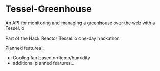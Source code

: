 Tessel-Greenhouse
=================

An API for monitoring and managing a greenhouse over the web with a Tessel.io

Part of the Hack Reactor Tessel.io one-day hackathon

Planned features:

 - Cooling fan based on temp/humidity
 - additional planned features...